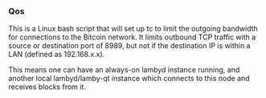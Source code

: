 ### Qos ###

This is a Linux bash script that will set up tc to limit the outgoing bandwidth for connections to the Bitcoin network. It limits outbound TCP traffic with a source or destination port of 8989, but not if the destination IP is within a LAN (defined as 192.168.x.x).

This means one can have an always-on lambyd instance running, and another local lambyd/lamby-qt instance which connects to this node and receives blocks from it.
